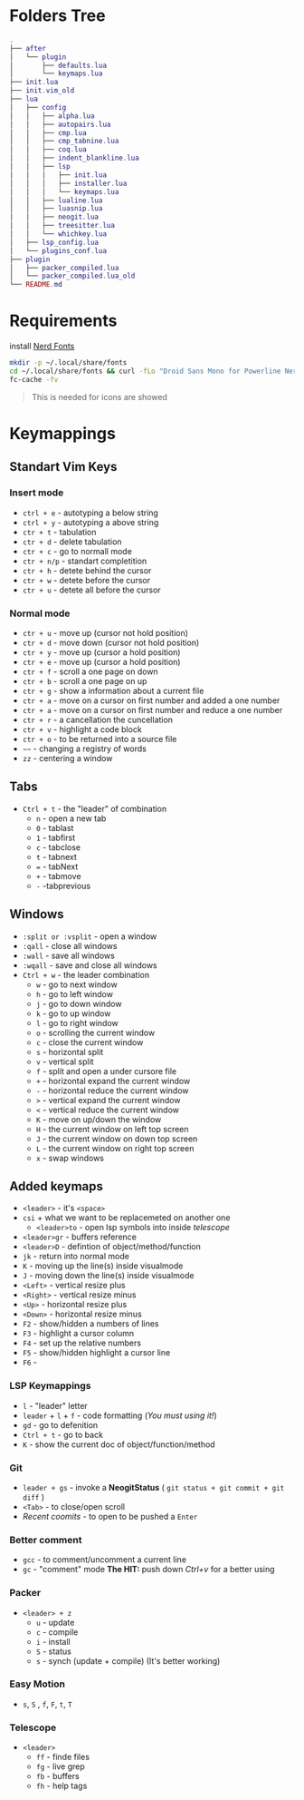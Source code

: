 # Folders Tree

```lua
.
├── after
│   └── plugin
│       ├── defaults.lua
│       └── keymaps.lua
├── init.lua
├── init.vim_old
├── lua
│   ├── config
│   │   ├── alpha.lua
│   │   ├── autopairs.lua
│   │   ├── cmp.lua
│   │   ├── cmp_tabnine.lua
│   │   ├── coq.lua
│   │   ├── indent_blankline.lua
│   │   ├── lsp
│   │   │   ├── init.lua
│   │   │   ├── installer.lua
│   │   │   └── keymaps.lua
│   │   ├── lualine.lua
│   │   ├── luasnip.lua
│   │   ├── neogit.lua
│   │   ├── treesitter.lua
│   │   └── whichkey.lua
│   ├── lsp_config.lua
│   └── plugins_conf.lua
├── plugin
│   ├── packer_compiled.lua
│   └── packer_compiled.lua_old
└── README.md
```

# Requirements
install [Nerd Fonts](https://github.com/ryanoasis/nerd-fonts/raw/HEAD/patched-fonts/DroidSansMono/complete/Droid%20Sans%20Mono%20Nerd%20Font%20Complete.otf)
```bash
mkdir -p ~/.local/share/fonts
cd ~/.local/share/fonts && curl -fLo "Droid Sans Mono for Powerline Nerd Font Complete.otf" https://github.com/ryanoasis/nerd-fonts/raw/HEAD/patched-fonts/DroidSansMono/complete/Droid%20Sans%20Mono%20Nerd%20Font%20Complete.otf
fc-cache -fv
```
> This is needed for icons are showed


# Keymappings

## Standart Vim Keys

### Insert mode
- `ctrl + e` - autotyping a below string
- `ctrl + y` - autotyping a above string
- `ctr + t` - tabulation
- `ctr + d` - delete tabulation
- `ctr + c` - go to normall mode
- `ctr + n/p` - standart completition
- `ctr + h` - detete behind the cursor
- `ctr + w` - detete before the cursor
- `ctr + u` - detete all before the cursor

### Normal mode
- `ctr + u` - move up (cursor not hold position)
- `ctr + d` - move down (cursor not hold position)
- `ctr + y` - move up (cursor a hold position)
- `ctr + e` - move up (cursor a hold position)
- `ctr + f` - scroll a one page on down
- `ctr + b` - scroll a one page on up
- `ctr + g` - show a information about a current file
- `ctr + a` - move on a cursor on first number and added a one number
- `ctr + a` - move on a cursor on first number and reduce a one number
- `ctr + r` - a cancellation the cuncellation
- `ctr + v` - highlight a code block
- `ctr + o` - to be returned into a source file
- `~~` - changing a registry of words
- `zz` - centering a window


## Tabs
- `Ctrl + t` - the "leader" of combination
	- `n` - open a new tab
	- `0` - tablast
	- `1` - tabfirst
	- `c` - tabclose
	- `t` - tabnext
	- `=` - tabNext
	- `+` - tabmove
	- `-` -tabprevious

## Windows
- `:split or :vsplit` - open a window
- `:qall` - close all windows
- `:wall` - save all windows
- `:wqall` - save and close all windows
- `Ctrl + w` - the leader combination
	- `w` - go to next window
	- `h` - go to left window
	- `j` - go to down window
	- `k` - go to up window
	- `l` - go to right window
	- `o` - scrolling the current window
	- `c` - close the current window
	- `s` - horizontal split
	- `v` - vertical split
	- `f` - split and open a under cursore file 
	- `+` - horizontal expand the current window
	- `-` - horizontal reduce the current window
	- `>` - vertical expand the current window
	- `<` - vertical reduce the current window
	- `K` - move on up/down the window
	- `H` - the current window on left top screen
	- `J` - the current window on down top screen
	- `L` - the current window on right top screen
	- `x` - swap windows

## Added keymaps
- `<leader>` - it's `<space>`
- `csi` + what we want to be replacemeted on another one
	- `<leader>to` - open lsp symbols into inside *telescope*
- `<leader>gr` - buffers reference
- `<leader>D` - defintion of object/method/function
- `jk` - return into normal mode
- `K` - moving up the line(s) inside visualmode 
- `J` - moving down the line(s) inside visualmode 
- `<Left>` - vertical resize plus
- `<Right>` - vertical resize minus
- `<Up>` - horizontal resize plus
- `<Down>` - horizontal resize minus
- `F2` - show/hidden a numbers of lines
- `F3` - highlight a cursor column
- `F4` - set up the relative numbers
- `F5` - show/hidden highlight a cursor line
- `F6` - 

### LSP Keymappings
- `l` - "leader" letter
- `leader` + `l` + `f` - code formatting (*You must using it!*)
- `gd` - go to defenition
- `Ctrl + t` - go to back
- `K` - show the current doc of object/function/method

### Git
- `leader + gs` -  invoke a **NeogitStatus** ( `git status + git commit + git diff` )
- `<Tab>` - to close/open scroll
- *Recent coomits* - to open to be pushed a `Enter`

### Better comment
- `gcc` - to comment/uncomment a current line
- `gc` - "comment" mode
**The HIT:** push down *Ctrl+v* for a better using

### Packer
- `<leader> + z`
	- `u` - update
	- `c` - compile
	- `i` - install
	- `S` - status
	- `s` - synch (update + compile) (It's better working)

### Easy Motion
- `s`, `S` , `f`, `F`, `t`, `T`

### Telescope
- `<leader>`
	- `ff` - finde files
	- `fg` - live grep
	- `fb` - buffers
	- `fh` - help tags

